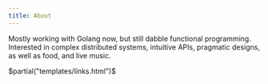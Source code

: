 ```yaml
---
title: About
---
```


Mostly working with Golang now, but still dabble functional programming.
Interested in complex distributed systems, intuitive APIs, pragmatic designs, as well as food, and live music.

$partial("templates/links.html")$

